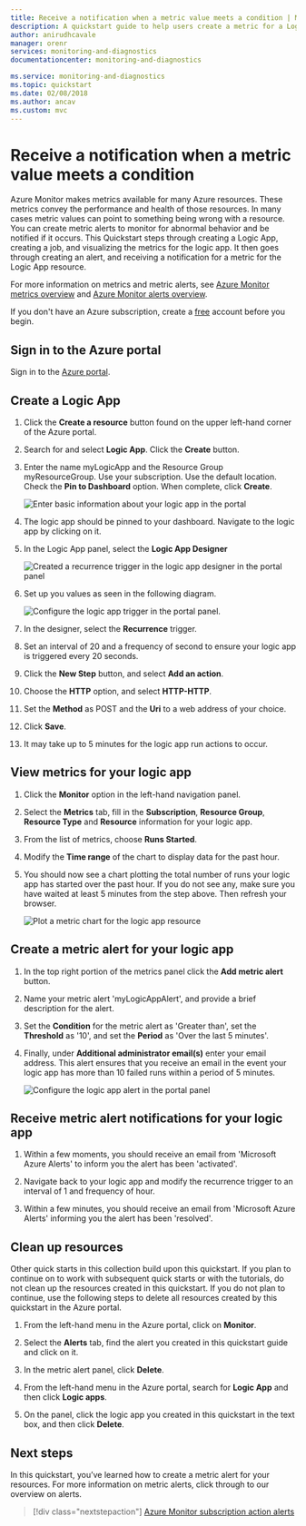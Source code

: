 ```yaml
---
title: Receive a notification when a metric value meets a condition | Microsoft Docs
description: A quickstart guide to help users create a metric for a Logic App
author: anirudhcavale
manager: orenr
services: monitoring-and-diagnostics
documentationcenter: monitoring-and-diagnostics

ms.service: monitoring-and-diagnostics
ms.topic: quickstart
ms.date: 02/08/2018
ms.author: ancav
ms.custom: mvc
---
```


# Receive a notification when a metric value meets a condition

Azure Monitor makes metrics available for many Azure resources. These metrics convey the performance and health of those resources. In many cases metric values can point to something being wrong with a resource. You can create metric alerts to monitor for abnormal behavior and be notified if it occurs. This Quickstart steps through creating a Logic App, creating a job, and visualizing the metrics for the logic app. It then goes through creating an alert, and receiving a notification for a metric for the Logic App resource.

For more information on metrics and metric alerts, see  [Azure Monitor metrics overview](./monitoring-overview-metrics.md) and [Azure Monitor alerts overview](./monitoring-overview-alerts.md). 

If you don't have an Azure subscription, create a [free](https://azure.microsoft.com/free/) account before you begin.

## Sign in to the Azure portal

Sign in to the [Azure portal](https://portal.azure.com/).

## Create a Logic App

1. Click the **Create a resource** button found on the upper left-hand corner of the Azure portal.

2. Search for and select **Logic App**. Click the **Create** button.

3. Enter the name myLogicApp and the Resource Group myResourceGroup. Use your subscription.  Use the default location. Check the **Pin to Dashboard** option.  When complete, click **Create**. 

    ![Enter basic information about your logic app in the portal](./media/monitor-quick-resource-metric-alert-portal/create-logic-app-portal.png)  


4. The logic app should be pinned to your dashboard. Navigate to the logic app by clicking on it.

5. In the Logic App panel, select the **Logic App Designer**

     ![Created a recurrence trigger in the logic app designer in the portal panel](./media/monitor-quick-resource-metric-alert-portal/logic-app-designer.png)  

6. Set up you values as seen in the following diagram.

    ![Configure the logic app trigger in the portal panel](./media/monitor-quick-resource-metric-alert-portal/create-logic-app-triggers.png). 

7. In the designer, select the **Recurrence** trigger.

8. Set an interval of 20 and a frequency of second to ensure your logic app is triggered every 20 seconds.

9. Click the **New Step** button, and select **Add an action**.

10. Choose the **HTTP** option, and select **HTTP-HTTP**.

11. Set the **Method** as POST and the **Uri** to a web address of your choice.

12. Click **Save**.

13. It may take up to 5 minutes for the logic app run actions to occur.  

## View metrics for your logic app

1. Click the **Monitor** option in the left-hand navigation panel.

2. Select the **Metrics** tab, fill in the **Subscription**, **Resource Group**, **Resource Type** and **Resource** information for your logic app.

3. From the list of metrics, choose **Runs Started**.

4. Modify the **Time range** of the chart to display data for the past hour.

5. You should now see a chart plotting the total number of runs your logic app has started over the past hour. If you do not see any, make sure you have waited at least 5 minutes from the step above. Then refresh your browser. 

    ![Plot a metric chart for the logic app resource](./media/monitor-quick-resource-metric-alert-portal/logic-app-metric-chart.png)

## Create a metric alert for your logic app

1.  In the top right portion of the metrics panel click the **Add metric alert** button.

2. Name your metric alert 'myLogicAppAlert', and provide a brief description for the alert.

3. Set the **Condition** for the metric alert as 'Greater than', set the **Threshold** as '10', and set the **Period** as 'Over the last 5 minutes'.

4. Finally, under **Additional administrator email(s)** enter your email address. This alert ensures that you receive an email in the event your logic app has more than 10 failed runs within a period of 5 minutes.

    ![Configure the logic app alert in the portal panel](./media/monitor-quick-resource-metric-alert-portal/logic-app-metrics-alert-portal.png)

## Receive metric alert notifications for your logic app
1. Within a few moments, you should receive an email from 'Microsoft Azure Alerts' to inform you the alert has been 'activated'.

2. Navigate back to your logic app and modify the recurrence trigger to an interval of 1 and frequency of hour.

3. Within a few minutes, you should receive an email from 'Microsoft Azure Alerts' informing you the alert has been 'resolved'.

## Clean up resources

Other quick starts in this collection build upon this quickstart. If you plan to continue on to work with subsequent quick starts or with the tutorials, do not clean up the resources created in this quickstart. If you do not plan to continue, use the following steps to delete all resources created by this quickstart in the Azure portal.

1. From the left-hand menu in the Azure portal, click on **Monitor**.

2. Select the **Alerts** tab, find the alert you created in this quickstart guide and click on it.

3. In the metric alert panel, click **Delete**.

4. From the left-hand menu in the Azure portal, search for **Logic App** and then click **Logic apps**.

5. On the panel, click the logic app you created in this quickstart in the text box, and then click **Delete**.

## Next steps

In this quickstart, you’ve learned how to create a metric alert for your resources. For more information on metric alerts, click through to our overview on alerts.

> [!div class="nextstepaction"]
> [Azure Monitor subscription action alerts](./monitor-quick-audit-notify-action-in-subscription.md )
